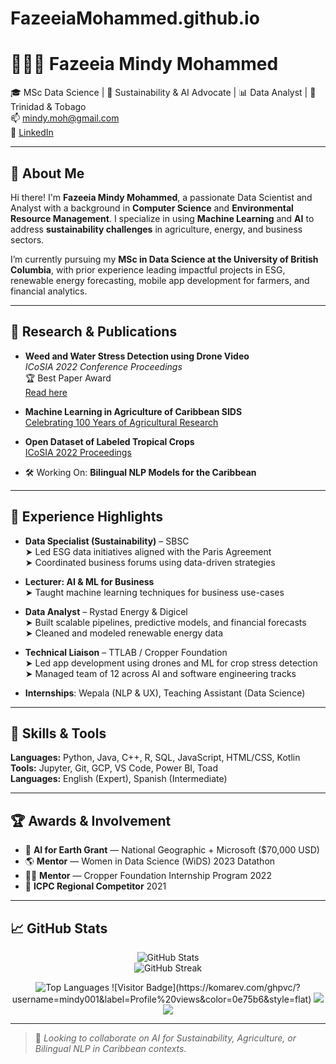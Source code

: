 # FazeeiaMohammed.github.io
# 👩🏽‍💻 Fazeeia Mindy Mohammed

🎓 MSc Data Science | 🌱 Sustainability & AI Advocate | 📊 Data Analyst | 📍 Trinidad & Tobago  
📫 mindy.moh@gmail.com  
🔗 [LinkedIn](https://www.linkedin.com/in/your-linkedin-username)  

---

## 👋 About Me

Hi there! I'm **Fazeeia Mindy Mohammed**, a passionate Data Scientist and Analyst with a background in **Computer Science** and **Environmental Resource Management**. I specialize in using **Machine Learning** and **AI** to address **sustainability challenges** in agriculture, energy, and business sectors.

I’m currently pursuing my **MSc in Data Science at the University of British Columbia**, with prior experience leading impactful projects in ESG, renewable energy forecasting, mobile app development for farmers, and financial analytics.

---

## 🔬 Research & Publications

- **Weed and Water Stress Detection using Drone Video**  
  *ICoSIA 2022 Conference Proceedings*  
  🏆 Best Paper Award  
  [Read here](https://www.atlantis-press.com/proceedings/icosia-22)

- **Machine Learning in Agriculture of Caribbean SIDS**  
  [Celebrating 100 Years of Agricultural Research](https://tinyurl.com/FFA100yrconferenceproceedings)

- **Open Dataset of Labeled Tropical Crops**  
  [ICoSIA 2022 Proceedings](https://www.atlantis-press.com/proceedings/icosia-22)

- 🛠 Working On: **Bilingual NLP Models for the Caribbean**

---

## 💼 Experience Highlights

- **Data Specialist (Sustainability)** – SBSC  
  ➤ Led ESG data initiatives aligned with the Paris Agreement  
  ➤ Coordinated business forums using data-driven strategies  

- **Lecturer: AI & ML for Business**  
  ➤ Taught machine learning techniques for business use-cases  

- **Data Analyst** – Rystad Energy & Digicel  
  ➤ Built scalable pipelines, predictive models, and financial forecasts  
  ➤ Cleaned and modeled renewable energy data  

- **Technical Liaison** – TTLAB / Cropper Foundation  
  ➤ Led app development using drones and ML for crop stress detection  
  ➤ Managed team of 12 across AI and software engineering tracks  

- **Internships**: Wepala (NLP & UX), Teaching Assistant (Data Science)

---

## 🧠 Skills & Tools

**Languages:** Python, Java, C++, R, SQL, JavaScript, HTML/CSS, Kotlin  
**Tools:** Jupyter, Git, GCP, VS Code, Power BI, Toad  
**Languages:** English (Expert), Spanish (Intermediate)

---

## 🏆 Awards & Involvement

- 🧠 **AI for Earth Grant** — National Geographic + Microsoft ($70,000 USD)  
- 🌎 **Mentor** — Women in Data Science (WiDS) 2023 Datathon  
- 🧑‍🏫 **Mentor** — Cropper Foundation Internship Program 2022  
- 🏅 **ICPC Regional Competitor** 2021

---

## 📈 GitHub Stats

<p align="center">
  <img src="https://github-readme-stats.vercel.app/api?username=mindy001&show_icons=true&theme=default" alt="GitHub Stats" />
  <br/>
  <img src="https://github-readme-streak-stats.herokuapp.com?user=mindy001&theme=default" alt="GitHub Streak" />

 

</p>
<p align="center">
  <img src="https://github-readme-stats.vercel.app/api/top-langs/?username=mindy001&layout=compact&theme=default" alt="Top Languages" />
 ![Visitor Badge](https://komarev.com/ghpvc/?username=mindy001&label=Profile%20views&color=0e75b6&style=flat)
<img src="https://github-readme-activity-graph.cyclic.app/graph?username=mindy001&theme=default" />
 <!-- Markdown badge -->
<img src="https://raw.githubusercontent.com/mindy001/mindy001/main/github-metrics.svg" />

</p>

---

> 📌 *Looking to collaborate on AI for Sustainability, Agriculture, or Bilingual NLP in Caribbean contexts.*

